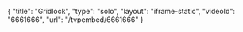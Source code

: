 {
    "title": "Gridlock",
    "type": "solo",
    "layout": "iframe-static",
    "videoId": "6661666",
    "url": "\/tvpembed\/6661666"
}